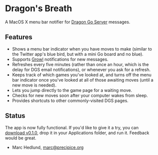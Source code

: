 # Dragon's Breath #

A MacOS X menu bar notifier for 
[Dragon Go Server](http://www.dragongoserver.net/) messages.

## Features ##

* Shows a menu bar indicator when you have moves to make (similar to the
  Twitter app's blue bird, but with a mini Go board and no blue).
* Supports [Growl](http://growl.info/) notifications for new messages.
* Refreshes every five minutes (rather than once an hour, which is the delay
  for DGS email notifications), or whenever you ask for a refresh.
* Keeps track of which games you've looked at, and turns off the menu bar
  indicator once you've looked at all of those awaiting moves (until a new
  move is needed).
* Lets you jump directly to the game page for a waiting move.
* Checks for new moves soon after your computer wakes from sleep.
* Provides shortcuts to other commonly-visited DGS pages.

## Status ##

The app is now fully functional. If you'd like to give it a try, you can
[download v0.1.0](https://github.com/downloads/precipice/Dragon-s-Breath/Dragon-s_Breath-v0.1.0.zip),
drop it in your Applications folder, and run it. Feedback would be great.

- Marc Hedlund, marc@precipice.org
